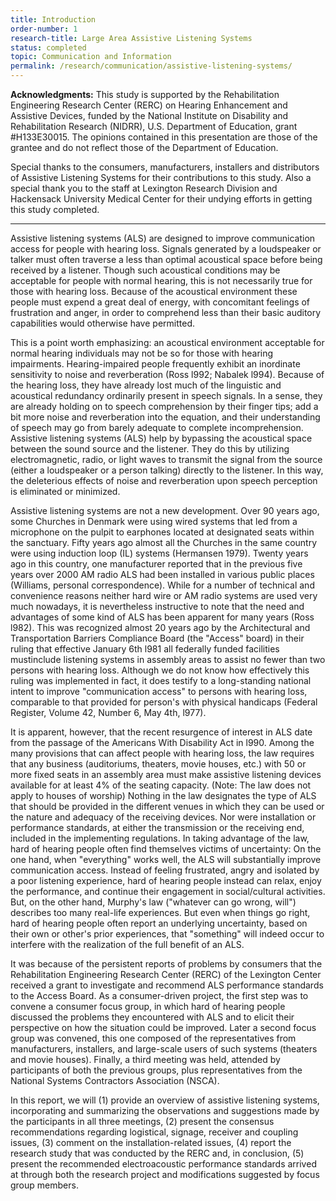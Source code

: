 ```yaml
---
title: Introduction
order-number: 1
research-title: Large Area Assistive Listening Systems
status: completed
topic: Communication and Information
permalink: /research/communication/assistive-listening-systems/
---
```

**Acknowledgments:**
This study is supported by the Rehabilitation Engineering Research Center (RERC) on Hearing Enhancement and Assistive Devices, funded by the National Institute on Disability and Rehabilitation Research (NIDRR), U.S. Department of Education, grant #H133E30015. The opinions contained in this presentation are those of the grantee and do not reflect those of the Department of Education.

Special thanks to the consumers, manufacturers, installers and distributors of Assistive Listening Systems for their contributions to this study. Also a special thank you to the staff at Lexington Research Division and Hackensack University Medical Center for their undying efforts in getting this study completed.


---


Assistive listening systems (ALS) are designed to improve communication access for people with hearing loss. Signals generated by a loudspeaker or talker must often traverse a less than optimal acoustical space before being received by a listener. Though such acoustical conditions may be acceptable for people with normal hearing, this is not necessarily true for those with hearing loss. Because of the acoustical environment these people must expend a great deal of energy, with concomitant feelings of frustration and anger, in order to comprehend less than their basic auditory capabilities would otherwise have permitted.

This is a point worth emphasizing: an acoustical environment acceptable for normal hearing individuals may not be so for those with hearing impairments. Hearing-impaired people frequently exhibit an inordinate sensitivity to noise and reverberation (Ross l992; Nabalek l994). Because of the hearing loss, they have already lost much of the linguistic and acoustical redundancy ordinarily present in speech signals. In a sense, they are already holding on to speech comprehension by their finger tips; add a bit more noise and reverberation into the equation, and their understanding of speech may go from barely adequate to complete incomprehension. Assistive listening systems (ALS) help by bypassing the acoustical space between the sound source and the listener. They do this by utilizing electromagnetic, radio, or light waves to transmit the signal from the source (either a loudspeaker or a person talking) directly to the listener. In this way, the deleterious effects of noise and reverberation upon speech perception is eliminated or minimized.

Assistive listening systems are not a new development. Over 90 years ago, some Churches in Denmark were using wired systems that led from a microphone on the pulpit to earphones located at designated seats within the sanctuary. Fifty years ago almost all the Churches in the same country were using induction loop (IL) systems (Hermansen 1979). Twenty years ago in this country, one manufacturer reported that in the previous five years over 2000 AM radio ALS had been installed in various public places (Williams, personal correspondence). While for a number of technical and convenience reasons neither hard wire or AM radio systems are used very much nowadays, it is nevertheless instructive to note that the need and advantages of some kind of ALS has been apparent for many years (Ross l982). This was recognized almost 20 years ago by the Architectural and Transportation Barriers Compliance Board (the "Access" board) in their ruling that effective January 6th l981 all federally funded facilities mustinclude listening systems in assembly areas to assist no fewer than two persons with hearing loss. Although we do not know how effectively this ruling was implemented in fact, it does testify to a long-standing national intent to improve "communication access" to persons with hearing loss, comparable to that provided for person's with physical handicaps (Federal Register, Volume 42, Number 6, May 4th, l977).

It is apparent, however, that the recent resurgence of interest in ALS date from the passage of the Americans With Disability Act in l990. Among the many provisions that can affect people with hearing loss, the law requires that any business (auditoriums, theaters, movie houses, etc.) with 50 or more fixed seats in an assembly area must make assistive listening devices available for at least 4% of the seating capacity. (Note: The law does not apply to houses of worship) Nothing in the law designates the type of ALS that should be provided in the different venues in which they can be used or the nature and adequacy of the receiving devices. Nor were installation or performance standards, at either the transmission or the receiving end, included in the implementing regulations. In taking advantage of the law, hard of hearing people often find themselves victims of uncertainty: On the one hand, when "everything" works well, the ALS will substantially improve communication access. Instead of feeling frustrated, angry and isolated by a poor listening experience, hard of hearing people instead can relax, enjoy the performance, and continue their engagement in social/cultural activities. But, on the other hand, Murphy's law ("whatever can go wrong, will") describes too many real-life experiences. But even when things go right, hard of hearing people often report an underlying uncertainty, based on their own or other's prior experiences, that "something" will indeed occur to interfere with the realization of the full benefit of an ALS.

It was because of the persistent reports of problems by consumers that the Rehabilitation Engineering Research Center (RERC) of the Lexington Center received a grant to investigate and recommend ALS performance standards to the Access Board. As a consumer-driven project, the first step was to convene a consumer focus group, in which hard of hearing people discussed the problems they encountered with ALS and to elicit their perspective on how the situation could be improved. Later a second focus group was convened, this one composed of the representatives from manufacturers, installers, and large-scale users of such systems (theaters and movie houses). Finally, a third meeting was held, attended by participants of both the previous groups, plus representatives from the National Systems Contractors Association (NSCA).

In this report, we will (1) provide an overview of assistive listening systems, incorporating and summarizing the observations and suggestions made by the participants in all three meetings, (2) present the consensus recommendations regarding logistical, signage, receiver and coupling issues, (3) comment on the installation-related issues, (4) report the research study that was conducted by the RERC and, in conclusion, (5) present the recommended electroacoustic performance standards arrived at through both the research project and modifications suggested by focus group members.
